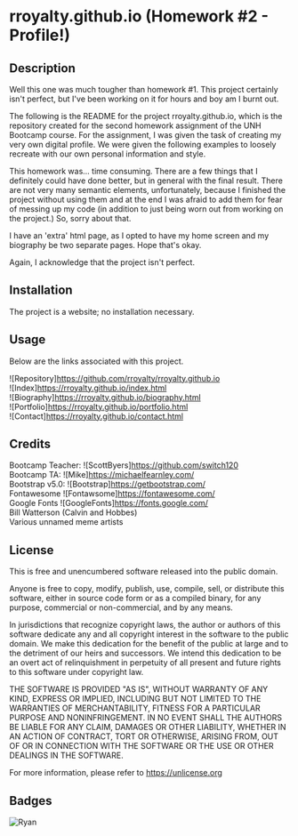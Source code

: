 # rroyalty.github.io (Homework #2 - Profile!)

## Description  

Well this one was much tougher than homework #1. This project certainly isn't perfect, but I've been working on it for hours and boy am I burnt out.  
  
The following is the README for the project rroyalty.github.io, which is the repository created for the second homework assignment of the UNH Bootcamp course. For the assignment, I was given the task of creating my very own digital profile. We were given the following examples to loosely recreate with our own personal information and style.  
  
This homework was... time consuming. There are a few things that I definitely could have done better, but in general with the final result. There are not very many semantic elements, unfortunately, because I finished the project without using them and at the end I was afraid to add them for fear of messing up my code (in addition to just being worn out from working on the project.) So, sorry about that.  
  
I have an 'extra' html page, as I opted to have my home screen and my biography be two separate pages. Hope that's okay.  
  
Again, I acknowledge that the project isn't perfect.  
  
## Installation  
  
The project is a website; no installation necessary.  
  
## Usage  
  
Below are the links associated with this project.  
  
![Repository]https://github.com/rroyalty/rroyalty.github.io  
![Index]https://rroyalty.github.io/index.html  
![Biography]https://rroyalty.github.io/biography.html  
![Portfolio]https://rroyalty.github.io/portfolio.html  
![Contact]https://rroyalty.github.io/contact.html  
  
## Credits  
  
Bootcamp Teacher: ![ScottByers]https://github.com/switch120  
Bootcamp TA: ![Mike]https://michaelfearnley.com/  
Bootstrap v5.0: ![Bootstrap]https://getbootstrap.com/  
Fontawesome ![Fontawsome]https://fontawesome.com/  
Google Fonts ![GoogleFonts]https://fonts.google.com/  
Bill Watterson (Calvin and Hobbes)  
Various unnamed meme artists  


## License

This is free and unencumbered software released into the public domain.

Anyone is free to copy, modify, publish, use, compile, sell, or
distribute this software, either in source code form or as a compiled
binary, for any purpose, commercial or non-commercial, and by any
means.

In jurisdictions that recognize copyright laws, the author or authors
of this software dedicate any and all copyright interest in the
software to the public domain. We make this dedication for the benefit
of the public at large and to the detriment of our heirs and
successors. We intend this dedication to be an overt act of
relinquishment in perpetuity of all present and future rights to this
software under copyright law.

THE SOFTWARE IS PROVIDED "AS IS", WITHOUT WARRANTY OF ANY KIND,
EXPRESS OR IMPLIED, INCLUDING BUT NOT LIMITED TO THE WARRANTIES OF
MERCHANTABILITY, FITNESS FOR A PARTICULAR PURPOSE AND NONINFRINGEMENT.
IN NO EVENT SHALL THE AUTHORS BE LIABLE FOR ANY CLAIM, DAMAGES OR
OTHER LIABILITY, WHETHER IN AN ACTION OF CONTRACT, TORT OR OTHERWISE,
ARISING FROM, OUT OF OR IN CONNECTION WITH THE SOFTWARE OR THE USE OR
OTHER DEALINGS IN THE SOFTWARE.

For more information, please refer to <https://unlicense.org>

## Badges

![Ryan](https://img.shields.io/badge/Ryan's%20Badge-Hello-green)

